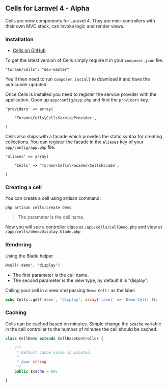 ## Cells for Laravel 4 - Alpha

Cells are view components for Laravel 4. They are mini-controllers with their own MVC stack, can invoke logic and render views.

### Installation

- [Cells on GitHub](https://github.com/torann/laravel-4-cells)

To get the latest version of Cells simply require it in your `composer.json` file.

~~~
"torann/cells": "dev-master"
~~~

You'll then need to run `composer install` to download it and have the autoloader updated.

Once Cells is installed you need to register the service provider with the application. Open up `app/config/app.php` and find the `providers` key.

~~~
'providers' => array(

    'Torann\Cells\CellsServiceProvider',

)
~~~

Cells also ships with a facade which provides the static syntax for creating collections. You can register the facade in the `aliases` key of your `app/config/app.php` file.

~~~
'aliases' => array(

    'Cells' => 'Torann\Cells\Facades\CellsFacade',

)
~~~

### Creating a cell

You can create a cell using artisan command:

~~~
php artisan cells:create demo
~~~

> The parameter is the cell name.

Now you will see a controller class at `/app/cells/CellDemo.php` and view at `/app/cells/demo/display.blade.php`

### Rendering

Using the Blade helper

~~~html
@cell('demo', 'display')
~~~

- The first parameter is the cell name.
- The second parameter is the view type, by default it is "display".

Calling your cell in a view and passing `Demo Cell!` as the label

~~~php
echo Cells::get('demo', 'display', array('label' => 'Demo Cell!'));
~~~

### Caching

Cells can be cached based on minutes. Simple change the `$cache` variable in the cell controller to the number of minutes the cell should be cached.

~~~php
class CellDemo extends CellBaseController {

    /**
     * Default cache value in minutes.
     *
     * @var string
     */
    public $cache = 60;

}
~~~